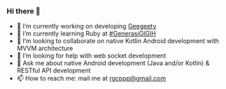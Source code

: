 ### Hi there 👋

- 🔭 I’m currently working on developing [Geegeety](https://github.com/rgxcp/geegeety)
- 🌱 I’m currently learning Ruby at [#GenerasiGIGIH](https://github.com/rgxcp/GGIntermediate)
- 👯 I’m looking to collaborate on native Kotlin Android development with MVVM architecture
- 🤔 I’m looking for help with web socket development
- 💬 Ask me about native Android development (Java and/or Kotlin) & RESTful API development
- 📫 How to reach me: mail me at rgcppp@gmail.com
